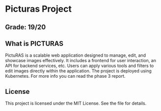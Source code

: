 # Picturas Project

## Grade: 19/20

## What is PICTURAS
PictuRAS is a scalable web application designed to manage, edit, and showcase images effectively. It includes a frontend for user interaction, an API for backend services, etc. Users can apply various tools and filters to edit images directly within the application. The project is deployed using Kubernetes. For more info you can read the phase 3 report.

## License
This project is licensed under the MIT License. See the file for details.

